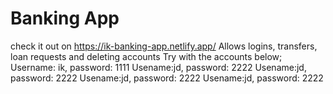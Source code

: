 # Banking App

check it out on https://ik-banking-app.netlify.app/
Allows logins, transfers, loan requests and deleting accounts
Try with the accounts below;
Username: ik, password: 1111
Usename:jd, password: 2222
Usename:jd, password: 2222
Usename:jd, password: 2222
Usename:jd, password: 2222
